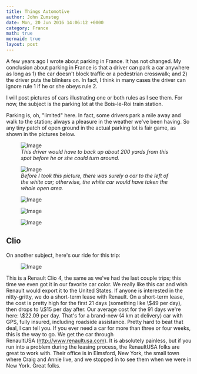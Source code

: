 ```yaml
---
title: Things Automotive
author: John Zumsteg
date: Mon, 20 Jun 2016 14:06:12 +0000
category: France
math: true
mermaid: true
layout: post
---
```

A few years ago I wrote about parking in France. It has not changed. My conclusion about parking in France is that a driver can park a car anywhere as long as 1) the car doesn't block traffic or a pedestrian crosswalk; and 2) the driver puts the blinkers on. In fact, I think in many cases the driver can ignore rule 1 if he or she obeys rule 2.

I will post pictures of cars illustrating one or both rules as I see them. For now, the subject is the parking lot at the Bois-le-Roi train station.

Parking is, oh, "limited" here. In fact, some drivers park a mile away and walk to the station; always a pleasure in the weather we've been having. So any tiny patch of open ground in the actual parking lot is fair game, as shown in the pictures below.

<figure class = "landscape">
	<img src="{{"/assets/images/2016/06/IMG_0760.jpg" | prepend: site.baseurl | prepend: site.url }}" alt="Image" />
	<figcaption><em>This driver would have to back up about 200 yards from this spot before he or she could turn around.</em></figcaption>
</figure>



<figure class = "landscape">
	<img src="{{"/assets/images/2016/06/IMG_0761.jpg" | prepend: site.baseurl | prepend: site.url }}" alt="Image" />
	<figcaption><em>Before I took this picture, there was surely a car to the left of the white car; otherwise, the white car would have taken the whole open area.</em></figcaption>
</figure>



<figure class = "landscape">
	<img src="{{"/assets/images/2016/06/IMG_0758.jpg" | prepend: site.baseurl | prepend: site.url }}" alt="Image" />
	<figcaption></figcaption>
</figure>

 <figure class = "landscape">
	<img src="{{"/assets/images/2016/06/IMG_0759.jpg" | prepend: site.baseurl | prepend: site.url }}" alt="Image" />
	<figcaption></figcaption>
</figure>

 <figure class = "landscape">
	<img src="{{"/assets/images/2016/06/IMG_0765.jpg" | prepend: site.baseurl | prepend: site.url }}" alt="Image" />
	<figcaption></figcaption>
</figure>


<h2>Clio</h2>
On another subject, here's our ride for this trip:

<figure class = "landscape">
	<img src="{{"/assets/images/2016/06/IMG_0766.jpg" | prepend: site.baseurl | prepend: site.url }}" alt="Image" />
	<figcaption></figcaption>
</figure>



This is a Renault Clio 4, the same as we've had the last couple trips; this time we even got it in our favorite car color. We really like this car and wish Renault would export it to the United States. If anyone is interested in the nitty-gritty, we do a short-term lease with Renault. On a short-term lease, the cost is pretty high for the first 21 days (something like \\$49 per day), then drops to \\$15 per day after. Our average cost for the 91 days we're here: \\$22.09 per day. That's for a brand-new (4 km at delivery) car with GPS, fully insured, including roadside assistance. Pretty hard to beat that deal, I can tell you. If you ever need a car for more than three or four weeks, this is the way to go. We get the car through RenaultUSA (http://www.renaultusa.com). It is absolutely painless, but if you run into a problem during the leasing process, the RenaultUSA folks are great to work with. Their office is in Elmsford, New York, the small town where Craig and Annie live, and we stopped in to see them when we were in New York. Great folks.
